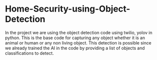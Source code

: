 # Home-Security-using-Object-Detection
In the project we are using the object detection code using twilio, yolov in python. This is the base code for capturing any object whether it is an animal or human or any non living object. This detection is possible since we already trained the AI in the code by providing a list of objects and classifications to detect.
